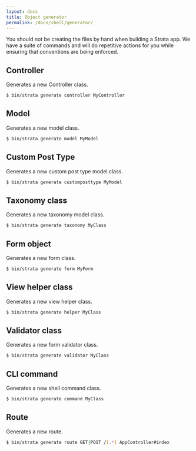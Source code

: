 ```yaml
---
layout: docs
title: Object generator
permalink: /docs/shell/generator/
---
```


You should not be creating the files by hand when building a Strata app. We have a suite of commands and will do repetitive actions for you while ensuring that conventions are being enforced.


## Controller

Generates a new Controller class.

~~~ sh
$ bin/strata generate controller MyController
~~~

## Model

Generates a new model class.

~~~ sh
$ bin/strata generate model MyModel
~~~

## Custom Post Type

Generates a new custom post type model class.

~~~ sh
$ bin/strata generate customposttype MyModel
~~~

## Taxonomy class

Generates a new taxonomy model class.

~~~ sh
$ bin/strata generate taxonomy MyClass
~~~

## Form object

Generates a new form class.

~~~ sh
$ bin/strata generate form MyForm
~~~

## View helper class

Generates a new view helper class.

~~~ sh
$ bin/strata generate helper MyClass
~~~

## Validator class

Generates a new form validator class.

~~~ sh
$ bin/strata generate validator MyClass
~~~

## CLI command

Generates a new shell command class.

~~~ sh
$ bin/strata generate command MyClass
~~~

## Route

Generates a new route.

~~~ sh
$ bin/strata generate route GET|POST /[.*] AppController#index
~~~
